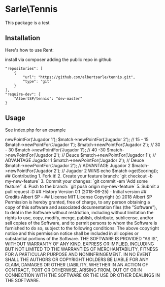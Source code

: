 # Sarle\Tennis

This package is a test

## Installation

Here's how to use Rent:

install via composer adding the public repo in github

    "repositories": [
        {
            "url": "https://github.com/albertsarle/tennis.git",
            "type": "git"
        }
    ],
    "require-dev": {
        "AlbertSP/tennis": "dev-master"
    }

## Usage

See index.php for an example

<?php

use Sarle\Tennis\Match;

require "vendor/autoload.php";

$match = new Match('Jugador 1', 'Jugador 2');


$match->newPointFor('Jugador 1');
$match->newPointFor('Jugador 2'); // 15 - 15
$match->newPointFor('Jugador 1');
$match->newPointFor('Jugador 2'); // 30 - 30
$match->newPointFor('Jugador 1'); // 40 -30
$match->newPointFor('Jugador 2'); // Deuce
$match->newPointFor('Jugador 1'); // ADVANTAGE Jugador 1
$match->newPointFor('Jugador 2'); // Deuce
$match->newPointFor('Jugador 2'); // ADVANTAGE Jugador 2
$match->newPointFor('Jugador 2'); // Jugador 2 WINS

echo $match->getScoring();



## Contributing

1. Fork it!
2. Create your feature branch: `git checkout -b my-new-feature`
3. Commit your changes: `git commit -am 'Add some feature'`
4. Push to the branch: `git push origin my-new-feature`
5. Submit a pull request :D

## History

Version 0.1 (2018-06-25) - Initial version

## Credits

Albert SP - 

## License

MIT License

Copyright (c) 2018 Albert SP

Permission is hereby granted, free of charge, to any person obtaining a copy
of this software and associated documentation files (the "Software"), to deal
in the Software without restriction, including without limitation the rights
to use, copy, modify, merge, publish, distribute, sublicense, and/or sell
copies of the Software, and to permit persons to whom the Software is
furnished to do so, subject to the following conditions:

The above copyright notice and this permission notice shall be included in all
copies or substantial portions of the Software.

THE SOFTWARE IS PROVIDED "AS IS", WITHOUT WARRANTY OF ANY KIND, EXPRESS OR
IMPLIED, INCLUDING BUT NOT LIMITED TO THE WARRANTIES OF MERCHANTABILITY,
FITNESS FOR A PARTICULAR PURPOSE AND NONINFRINGEMENT. IN NO EVENT SHALL THE
AUTHORS OR COPYRIGHT HOLDERS BE LIABLE FOR ANY CLAIM, DAMAGES OR OTHER
LIABILITY, WHETHER IN AN ACTION OF CONTRACT, TORT OR OTHERWISE, ARISING FROM,
OUT OF OR IN CONNECTION WITH THE SOFTWARE OR THE USE OR OTHER DEALINGS IN THE
SOFTWARE.
